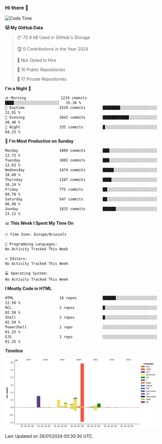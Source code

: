 ### Hi there 👋

<!--START_SECTION:waka-->
![Code Time](http://img.shields.io/badge/Code%20Time-1%2C222%20hrs%2056%20mins-blue)

**🐱 My GitHub Data** 

> 📦 72.9 kB Used in GitHub's Storage 
 > 
> 🏆 0 Contributions in the Year 2024
 > 
> 🚫 Not Opted to Hire
 > 
> 📜 10 Public Repositories 
 > 
> 🔑 17 Private Repositories 
 > 
**I'm a Night 🦉** 

```text
🌞 Morning                1219 commits        ████░░░░░░░░░░░░░░░░░░░░░   15.38 % 
🌆 Daytime                2529 commits        ████████░░░░░░░░░░░░░░░░░   31.91 % 
🌃 Evening                3842 commits        ████████████░░░░░░░░░░░░░   48.48 % 
🌙 Night                  335 commits         █░░░░░░░░░░░░░░░░░░░░░░░░   04.23 % 
```
📅 **I'm Most Productive on Sunday** 

```text
Monday                   1009 commits        ███░░░░░░░░░░░░░░░░░░░░░░   12.73 % 
Tuesday                  1001 commits        ███░░░░░░░░░░░░░░░░░░░░░░   12.63 % 
Wednesday                1474 commits        █████░░░░░░░░░░░░░░░░░░░░   18.60 % 
Thursday                 1287 commits        ████░░░░░░░░░░░░░░░░░░░░░   16.24 % 
Friday                   775 commits         ██░░░░░░░░░░░░░░░░░░░░░░░   09.78 % 
Saturday                 547 commits         ██░░░░░░░░░░░░░░░░░░░░░░░   06.90 % 
Sunday                   1832 commits        ██████░░░░░░░░░░░░░░░░░░░   23.12 % 
```


📊 **This Week I Spent My Time On** 

```text
🕑︎ Time Zone: Europe/Brussels

💬 Programming Languages: 
No Activity Tracked This Week

🔥 Editors: 
No Activity Tracked This Week

💻 Operating System: 
No Activity Tracked This Week
```

**I Mostly Code in HTML** 

```text
HTML                     18 repos            ██████░░░░░░░░░░░░░░░░░░░   22.50 % 
HCL                      2 repos             █░░░░░░░░░░░░░░░░░░░░░░░░   02.50 % 
Shell                    2 repos             █░░░░░░░░░░░░░░░░░░░░░░░░   02.50 % 
PowerShell               1 repo              ░░░░░░░░░░░░░░░░░░░░░░░░░   01.25 % 
EJS                      1 repo              ░░░░░░░░░░░░░░░░░░░░░░░░░   01.25 % 
```



**Timeline**

![Lines of Code chart](https://raw.githubusercontent.com/guillaumedeplancke/guillaumedeplancke/main/assets/bar_graph.png)


 Last Updated on 28/01/2024 00:30:30 UTC
<!--END_SECTION:waka-->
